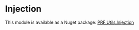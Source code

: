 # Injection

This module is available as a Nuget package: [PRF.Utils.Injection](https://www.nuget.org/packages/PRF.Utils.Injection)